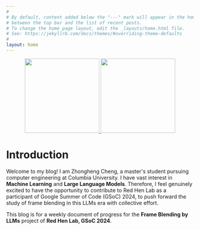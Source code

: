 ```yaml
---
#
# By default, content added below the "---" mark will appear in the home page
# between the top bar and the list of recent posts.
# To change the home page layout, edit the _layouts/home.html file.
# See: https://jekyllrb.com/docs/themes/#overriding-theme-defaults
#
layout: home
---
```


<center>
    <a href="https://g.co/gsoc">
        <img src="{{ "img/gsoc_logo.png" | relative_url }}" height="200"/>
    </a>
    <a href="https://www.redhenlab.org/home">
        <img src="{{ "img/redhenlab_logo.png" | relative_url }}" height="200"/>
    </a>
</center>

<!-- ![head]({{ "img/head.jpg" | relative_url }}) -->

# Introduction

Welcome to my blog! I am Zhongheng Cheng, a master's student pursuing computer engineering at Columbia University. I have vast interest in **Machine Learning** and **Large Language Models**. Therefore, I feel genuinely excited to have the opportunity to contribute to Red Hen Lab as a participant of Google Summer of Code (GSoC) 2024, to push forward the study of frame blending in this LLMs era with collective effort.

This blog is for a weekly document of progress for the **Frame Blending by LLMs** project of **Red Hen Lab, GSoC 2024**. 